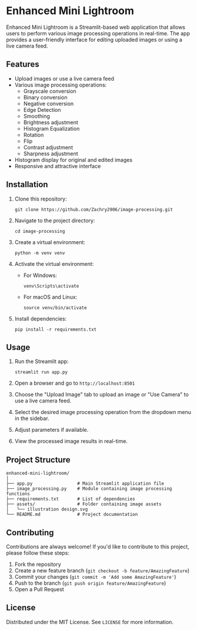 # Enhanced Mini Lightroom


Enhanced Mini Lightroom is a Streamlit-based web application that allows users to perform various image processing operations in real-time. The app provides a user-friendly interface for editing uploaded images or using a live camera feed.

## Features

- Upload images or use a live camera feed
- Various image processing operations:
  - Grayscale conversion
  - Binary conversion
  - Negative conversion
  - Edge Detection
  - Smoothing
  - Brightness adjustment
  - Histogram Equalization
  - Rotation
  - Flip
  - Contrast adjustment
  - Sharpness adjustment
- Histogram display for original and edited images
- Responsive and attractive interface

## Installation

1. Clone this repository:
   ```
   git clone https://github.com/Zachry2906/image-processing.git
   ```

2. Navigate to the project directory:
   ```
   cd image-processing
   ```

3. Create a virtual environment:
   ```
   python -m venv venv
   ```

4. Activate the virtual environment:
   - For Windows:
     ```
     venv\Scripts\activate
     ```
   - For macOS and Linux:
     ```
     source venv/bin/activate
     ```

5. Install dependencies:
   ```
   pip install -r requirements.txt
   ```

## Usage

1. Run the Streamlit app:
   ```
   streamlit run app.py
   ```

2. Open a browser and go to `http://localhost:8501`

3. Choose the "Upload Image" tab to upload an image or "Use Camera" to use a live camera feed.

4. Select the desired image processing operation from the dropdown menu in the sidebar.

5. Adjust parameters if available.

6. View the processed image results in real-time.

## Project Structure

```
enhanced-mini-lightroom/
│
├── app.py                 # Main Streamlit application file
├── image_processing.py    # Module containing image processing functions
├── requirements.txt       # List of dependencies
├── assets/                # Folder containing image assets
│   └── illustration design.svg
└── README.md              # Project documentation
```

## Contributing

Contributions are always welcome! If you'd like to contribute to this project, please follow these steps:

1. Fork the repository
2. Create a new feature branch (`git checkout -b feature/AmazingFeature`)
3. Commit your changes (`git commit -m 'Add some AmazingFeature'`)
4. Push to the branch (`git push origin feature/AmazingFeature`)
5. Open a Pull Request

## License

Distributed under the MIT License. See `LICENSE` for more information.

